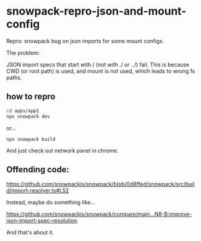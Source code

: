 # snowpack-repro-json-and-mount-config

Repro: snowpack bug on json imports for some mount configs.

The problem:

JSON import specs that start with / (not with ./ or ../) fail. This is because
CWD (or root path) is used, and mount is not used, which leads to wrong fs paths.

## how to repro

```bash
cd apps/app1
npx snowpack dev
```

or...

```
npx snowpack build
```

And just check out network panel in chrome.

## Offending code:

https://github.com/snowpackjs/snowpack/blob/0d8ffed/snowpack/src/build/import-resolver.ts#L52

Instead, maybe do something like...

https://github.com/snowpackjs/snowpack/compare/main...N8-B:improve-json-import-spec-resolution

And that's about it.
